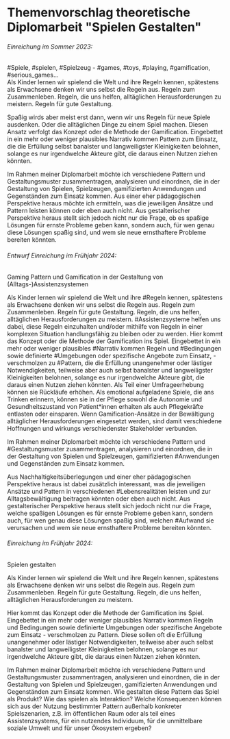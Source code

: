 # Themenvorschlag theoretische Diplomarbeit "Spielen Gestalten"

###### Einreichung im Sommer 2023:
#Spiele, #spielen, #Spielzeug - #games, #toys, #playing, #gamification, #serious_games...  
Als Kinder lernen wir spielend die Welt und ihre Regeln kennen, spätestens als Erwachsene denken wir uns selbst die Regeln aus. Regeln zum Zusammenleben. Regeln, die uns helfen, alltäglichen Herausforderungen zu meistern. Regeln für gute Gestaltung.

Spaßig wirds aber meist erst dann, wenn wir uns Regeln für neue Spiele ausdenken. Oder die alltäglichen Dinge zu einem Spiel machen. Diesen Ansatz verfolgt das Konzept oder die Methode der Gamification. Eingebettet in ein mehr oder weniger plausibles Narrativ kommen Pattern zum Einsatz, die die Erfüllung selbst banalster und langweiligster Kleinigkeiten belohnen, solange es nur irgendwelche Akteure gibt, die daraus einen Nutzen ziehen könnten.

Im Rahmen meiner Diplomarbeit möchte ich verschiedene Pattern und Gestaltungsmuster zusammentragen, analysieren und einordnen, die in der Gestaltung von Spielen, Spielzeugen, gamifizierten Anwendungen und Gegenständen zum Einsatz kommen. Aus einer eher pädagogischen Perspektive heraus möchte ich ermitteln, was die jeweiligen Ansätze und Pattern leisten können oder eben auch nicht. Aus gestalterischer Perspektive heraus stellt sich jedoch nicht nur die Frage, ob es spaßige Lösungen für ernste Probleme geben kann, sondern auch, für wen genau diese Lösungen spaßig sind, und wem sie neue ernsthaftere Probleme bereiten könnten.

###### Entwurf Einreichung im Frühjahr 2024:
Gaming Pattern und Gamification in der Gestaltung von (Alltags-)Assistenzsystemen

Als Kinder lernen wir spielend die Welt und ihre #Regeln kennen, spätestens als Erwachsene denken wir uns selbst die Regeln aus. Regeln zum Zusammenleben. Regeln für gute Gestaltung. Regeln, die uns helfen, alltäglichen Herausforderungen zu meistern. 
#Assistenzsysteme helfen uns dabei, diese Regeln einzuhalten und/oder mithilfe von Regeln in einer komplexen Situation handlungsfähig zu bleiben oder zu werden.
Hier kommt das Konzept oder die Methode der Gamification ins Spiel. Eingebettet in ein mehr oder weniger plausibles #Narrativ kommen Regeln und #Bedingungen sowie definierte #Umgebungen oder spezifische Angebote zum Einsatz, - verschmolzen zu #Pattern, die die Erfüllung unangenehmer oder lästiger Notwendigkeiten, teilweise aber auch selbst banalster und langweiligster Kleinigkeiten belohnen, solange es nur irgendwelche Akteure gibt, die daraus einen Nutzen ziehen könnten.
Als Teil einer Umfrageerhebung können sie Rückläufe erhöhen. Als emotional aufgeladene Spiele, die ans Trinken erinnern, können sie in der Pflege sowohl die Autonomie und Gesundheitszustand von Patient\*innen erhalten als auch Pflegekräfte entlasten oder einsparen.
Wenn Gamification-Ansätze in der Bewältigung alltäglicher Herausforderungen eingesetzt werden, sind damit verschiedene Hoffnungen und wirkungs verschiedenster Stakeholder verbunden.

Im Rahmen meiner Diplomarbeit möchte ich verschiedene Pattern und #Gestaltungsmuster zusammentragen, analysieren und einordnen, die in der Gestaltung von Spielen und Spielzeugen, gamifizierten #Anwendungen und Gegenständen zum Einsatz kommen. 

Aus Nachhaltigkeitsüberlegungen und einer eher pädagogischen Perspektive heraus ist dabei zusätzlich interessant, was die jeweiligen Ansätze und Pattern in verschiedenen #Lebensrealitäten leisten und zur Alltagsbewältigung beitragen könnten oder eben auch nicht. 
Aus gestalterischer Perspektive heraus stellt sich jedoch nicht nur die Frage, welche spaßigen Lösungen es für ernste Probleme geben kann, sondern auch, für wen genau diese Lösungen spaßig sind, welchen #Aufwand sie verursachen und wem sie neue ernsthaftere Probleme bereiten könnten.

###### Einreichung im Frühjahr 2024:
Spielen gestalten

Als Kinder lernen wir spielend die Welt und ihre Regeln kennen, spätestens als Erwachsene denken wir uns selbst die Regeln aus. Regeln zum Zusammenleben. Regeln für gute Gestaltung. Regeln, die uns helfen, alltäglichen Herausforderungen zu meistern. 

Hier kommt das Konzept oder die Methode der Gamification ins Spiel. Eingebettet in ein mehr oder weniger plausibles Narrativ kommen Regeln und Bedingungen sowie definierte Umgebungen oder spezifische Angebote zum Einsatz - verschmolzen zu Pattern.
Diese sollen oft die Erfüllung unangenehmer oder lästiger Notwendigkeiten, teilweise aber auch selbst banalster und langweiligster Kleinigkeiten belohnen, solange es nur irgendwelche Akteure gibt, die daraus einen Nutzen ziehen könnten.

Im Rahmen meiner Diplomarbeit möchte ich verschiedene Pattern und Gestaltungsmuster zusammentragen, analysieren und einordnen, die in der Gestaltung von Spielen und Spielzeugen, gamifizierten Anwendungen und Gegenständen zum Einsatz kommen. 
Wie gestalten diese Pattern das Spiel als Produkt? Wie das spielen als Interaktion? Welche Konsequenzen können sich aus der Nutzung bestimmter Pattern außerhalb konkreter Spielszenarien, z.B. im öffentlichen Raum oder als teil eines Assistenzsystems, für ein nutzendes Individuum, für die unmittelbare soziale Umwelt und für unser Ökosystem ergeben?
